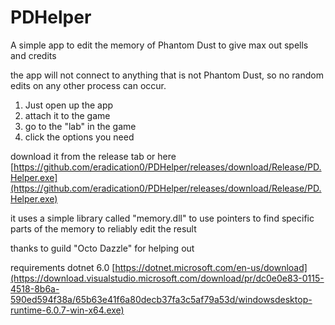 # PDHelper
A simple app to edit the memory of Phantom Dust to give max out spells and credits

the app will not connect to anything that is not Phantom Dust, so no random edits on any other process can occur.

1. Just open up the app  
2. attach it to the game  
3. go to the "lab" in the game  
4. click the options you need  
  
download it from the release tab or here [https://github.com/eradication0/PDHelper/releases/download/Release/PD.Helper.exe](https://github.com/eradication0/PDHelper/releases/download/Release/PD.Helper.exe)
  
it uses a simple library called "memory.dll" to use pointers to find specific parts of the memory to reliably edit the result  
  
thanks to guild "Octo Dazzle" for helping out
  
requirements dotnet 6.0
[https://dotnet.microsoft.com/en-us/download](https://download.visualstudio.microsoft.com/download/pr/dc0e0e83-0115-4518-8b6a-590ed594f38a/65b63e41f6a80decb37fa3c5af79a53d/windowsdesktop-runtime-6.0.7-win-x64.exe)
